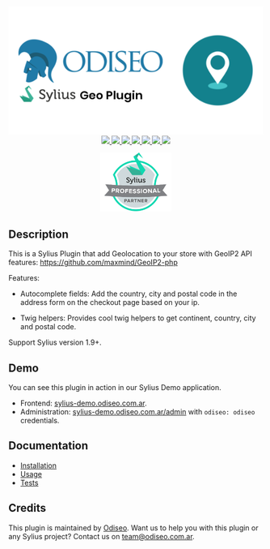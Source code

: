 <p align="center">
    <a href="https://odiseo.io/" target="_blank" title="Odiseo">
        <img src="https://github.com/odiseoteam/SyliusGeoPlugin/blob/master/sylius-geo-plugin.png" alt="Sylius Geo Plugin" />
    </a>
    <br />
    <a href="https://packagist.org/packages/odiseoteam/sylius-geo-plugin" title="License" target="_blank">
        <img src="https://img.shields.io/packagist/l/odiseoteam/sylius-geo-plugin.svg" />
    </a>
    <a href="https://packagist.org/packages/odiseoteam/sylius-geo-plugin" title="Version" target="_blank">
        <img src="https://img.shields.io/packagist/v/odiseoteam/sylius-geo-plugin.svg" />
    </a>
    <a href="https://github.com/odiseoteam/SyliusGeoPlugin/actions" title="Build Status" target="_blank">
        <img src="https://img.shields.io/github/actions/workflow/status/odiseoteam/SyliusGeoPlugin/build.yml" />
    </a>
    <a href="https://scrutinizer-ci.com/g/odiseoteam/SyliusGeoPlugin/" title="Scrutinizer" target="_blank">
        <img src="https://img.shields.io/scrutinizer/g/odiseoteam/SyliusGeoPlugin.svg" />
    </a>
    <a href="https://packagist.org/packages/odiseoteam/sylius-geo-plugin" title="Total Downloads" target="_blank">
        <img src="https://poser.pugx.org/odiseoteam/sylius-geo-plugin/downloads" />
    </a>
    <a href="https://sylius-devs.slack.com" title="Slack" target="_blank">
        <img src="https://img.shields.io/badge/community%20chat-slack-FF1493.svg" />
    </a>
    <a href="https://odiseo.io/contact-us" title="Support" target="_blank">
        <img src="https://img.shields.io/badge/support-contact%20author-blue" />
    </a>
</p>
<p align="center"><a href="https://sylius.com/partners/odiseo/" target="_blank"><img src="https://github.com/odiseoteam/SyliusGeoPlugin/blob/master/badge-partner-by-sylius.png" width="140"></a></p>

## Description

This is a Sylius Plugin that add Geolocation to your store with GeoIP2 API features:
<a href="https://github.com/maxmind/GeoIP2-php" target="_blank" title="GeoIP2">https://github.com/maxmind/GeoIP2-php</a>

Features:

* Autocomplete fields: Add the country, city and postal code in the address form on the checkout page based on your ip.

* Twig helpers: Provides cool twig helpers to get continent, country, city and postal code.

Support Sylius version 1.9+.

## Demo

You can see this plugin in action in our Sylius Demo application.

- Frontend: [sylius-demo.odiseo.com.ar](https://sylius-demo.odiseo.com.ar).
- Administration: [sylius-demo.odiseo.com.ar/admin](https://sylius-demo.odiseo.com.ar/admin) with `odiseo: odiseo` credentials.

## Documentation

- [Installation](doc/installation.md)
- [Usage](doc/usage.md)
- [Tests](doc/tests.md)

## Credits

This plugin is maintained by <a href="https://odiseo.io">Odiseo</a>. Want us to help you with this plugin or any Sylius project? Contact us on <a href="mailto:team@odiseo.com.ar">team@odiseo.com.ar</a>.
